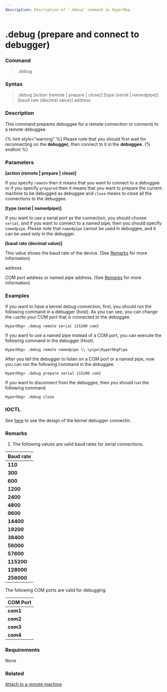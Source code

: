 ```yaml
---
description: Description of '.debug' command in HyperDbg.
---
```


# .debug \(prepare and connect to debugger\)

### Command

> .debug

### Syntax

> .debug \[action \(remote \| prepare \| close\)\] \[type \(serial \| namedpipe\)\] \[baud rate \(decimal value\)\] address

### Description

This command prepares debuggee for a remote connection or connects to a remote debuggee.

{% hint style="warning" %}
Please note that you should first wait for reconnecting on the **debugger,** then connect to it in the **debuggee.**
{% endhint %}

### Parameters

**\[action \(remote \| prepare \| close\)\]**

If you specify `remote` then it means that you want to connect to a debuggee or if you specify `prepared` then it means that you want to prepare the current machine to be debugged as debuggee and `close` means to close all the connections to the debuggee.

**\[type \(serial \| namedpipe\)\]**

If you want to use a serial port as the connection, you should choose `serial`, and if you want to connect to a named pipe, then you should specify `namedpipe`. Please note that `namedpipe` cannot be used in debuggee, and it can be used only in the debugger.

**\[baud rate \(decimal value\)\]**

This value shows the baud rate of the device. \(See [Remarks](https://docs.hyperdbg.org/commands/meta-commands/.debug#remarks) for more information\)

address

COM port address or named pipe address. \(See [Remarks](https://docs.hyperdbg.org/commands/meta-commands/.debug#remarks) for more information\)

### Examples

If you want to have a kernel debug connection, first, you should run the following command in a debugger \(host\). As you can see, you can change the `com3`to your COM port that is connected to the debuggee.

```text
HyperDbg> .debug remote serial 115200 com3
```

If you want to use a named pipe instead of a COM port, you can execute the following command in the debugger \(Host\).

```text
HyperDbg> .debug remote namedpipe \\.\pipe\HyperDbgPipe
```

After you tell the debugger to listen on a COM port or a named pipe, now you can run the following command in the debuggee.

```text
HyperDbg> .debug prepare serial 115200 com2
```

If you want to disconnect from the debuggee, then you should run the following command.

```text
HyperDbg> .debug close
```

### IOCTL

See [here](https://docs.hyperdbg.org/design/debugger-internals/kernel-debugger/connection) to see the design of the kernel debugger connectin.

### Remarks

1. The following values are valid baud rates for serial connections.

| Baud rate |
| :--- |
| **110** |
| **300** |
| **600** |
| **1200** |
| **2400** |
| **4800** |
| **9600** |
| **14400** |
| **19200** |
| **38400** |
| **56000** |
| **57600** |
| **115200** |
| **128000** |
| **256000** |

The following COM ports are valid for debugging.

| COM Port |
| :--- |
| **com1** |
| **com2** |
| **com3** |
| **com4** |

### Requirements

None

### Related

[Attach to a remote machine](https://docs.hyperdbg.org/getting-started/attach-to-hyperdbg/attach-to-remote-machine)


